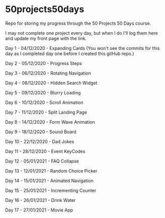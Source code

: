 # 50projects50days

Repo for storing my progress through the 50 Projects 50 Days course.

I may not complete one project every day, but when I do I'll log them here and
update my front page with the link.

Day 1 - 04/12/2020 - Expanding Cards (You won't see the commits for this day as
I completed day one before I created this gitHub repo.)

Day 2 - 05/12/2020 - Progress Steps

Day 3 - 06/12/2020 - Rotating Navigation

Day 4 - 08/12/2020 - Hidden Search Widget

Day 5 - 09/12/2020 - Blurry Loading

Day 6 - 10/12/2020 - Scroll Animation

Day 7 - 11/12/2020 - Split Landing Page

Day 8 - 14/12/2020 - Form Wave Animation

Day 9 - 18/12/2020 - Sound Board

Day 10 - 22/12/2020 - Dad Jokes

Day 11 - 28/12/2020 - Event KeyCodes

Day 12 - 05/01/2021 - FAQ Collapse

Day 13 - 12/01/2021 - Random Choice Picker

Day 14 - 15/01/2021 - Animated Navigation

Day 15 - 25/01/2021 - Incrementing Counter

Day 16 - 26/01/2021 - Drink Water

Day 17 - 27/01/2021 - Movie App
